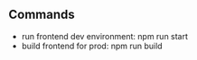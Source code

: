## Commands

- run frontend dev environment: npm run start
- build frontend for prod: npm run build

